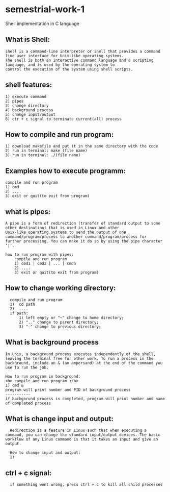 # semestrial-work-1
Shell implementation in C language
  
##  What is Shell:
    shell is a command-line interpreter or shell that provides a command line user interface for Unix-like operating systems.           
    The shell is both an interactive command language and a scripting language, and is used by the operating system to 
    control the execution of the system using shell scripts.

## shell features:
    1) execute command
    2) pipes 
    3) change directory 
    4) background process 
    5) change input/output
    6) ctr + c signal to terminate current(all) process

## How to compile and run program:
    1) download makefile and put it in the same directory with the code
    2) run in terminal: make (file name)
    3) run in terminal: ./(file name)

## Examples how to execute programm:
    compile and run program
    1) cmd
    2) ....
    3) exit or quit(to exit from program)
  
 ## what is pipes:
    A pipe is a form of redirection (transfer of standard output to some other destination) that is used in Linux and other 
    Unix-like operating systems to send the output of one command/program/process to another command/program/process for 
    further processing. You can make it do so by using the pipe character ‘|’. 
    
    how to run program with pipes:
        compile and run program
        1) cmd1 | cmd2 | ... | cmdn 
        2) ....
        3) exit or quit(to exit from program)
        
  ## How to change working directory:
      compile and run program
      1)  cd path
      2)  ....
      if path:
          1) left empty or "~" change to home directory; 
          2) ".." change to parent directory; 
          3) "-" change to previous directory;
            
  ## What is background process
    In Unix, a background process executes independently of the shell, leaving the terminal free for other work. To run a process in the background, include an & (an ampersand) at the end of the command you use to run the job. 
    
    How to run program in background:
    <b> compile and run program </b>
    1) cmd &
    program will print number and PID of background process
    -----------
    if backgorund process is completed, program will print number and name of completed process 
  
  ## What is change input and output:
      Redirection is a feature in Linux such that when executing a command, you can change the standard input/output devices. The basic workflow of any Linux command is that it takes an input and give an output.
      
      How to change input and output:
      1)
## ctrl + c signal:
      if something went wrong, press ctrl + c to kill all child processes
